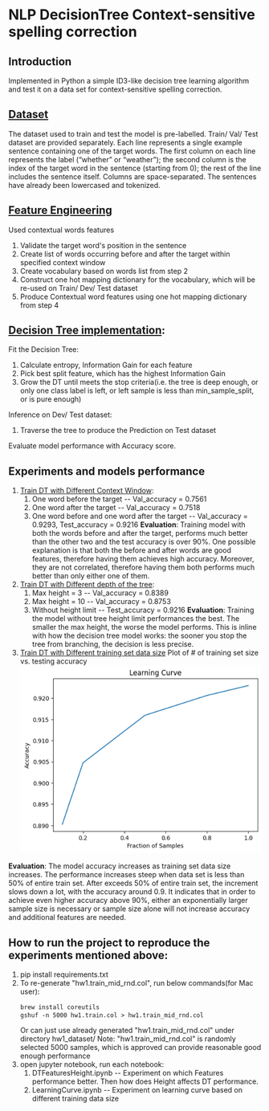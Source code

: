 # NLP DecisionTree Context-sensitive spelling correction

## Introduction
Implemented in Python a simple ID3-like decision tree learning algorithm and test it on a data set for context-sensitive spelling correction.

## [Dataset](hw1_dataset)
The dataset used to train and test the model is pre-labelled. Train/ Val/ Test dataset are provided separately.
Each line represents a single example sentence containing one of the target words. The first column on each line represents the label (“whether” or “weather”); the second column is the index of the target word in the sentence (starting from 0); the rest of the line includes the sentence itself. Columns are space-separated. The sentences have already been lowercased and tokenized.

## [Feature Engineering](utils.py)
Used contextual words features
1. Validate the target word's position in the sentence
2. Create list of words occurring before and after the target within specified context window
3. Create vocabulary based on words list from step 2
4. Construct one hot mapping dictionary for the vocabulary, which will be re-used on Train/ Dev/ Test dataset
5. Produce Contextual word features using one hot mapping dictionary from step 4

## [Decision Tree implementation](decisiontree.py):
Fit the Decision Tree:
1. Calculate entropy, Information Gain for each feature 
2. Pick best split feature, which has the highest Information Gain
3. Grow the DT until meets the stop criteria(i.e. the tree is deep enough, or only one class label is left, or left sample is less than min_sample_split, or is pure enough) 

Inference on Dev/ Test dataset:
1. Traverse the tree to produce the Prediction on Test dataset 

Evaluate model performance with Accuracy score.

## Experiments and models performance
1. [Train DT with Different Context Window](DTFeaturesHeight.ipynb):
   1. One word before the target -- Val_accuracy = 0.7561
   2. One word after the target -- Val_accuracy = 0.7518
   3. One word before and one word after the target -- Val_accuracy = 0.9293, Test_accuracy = 0.9216
**Evaluation**: Training model with both the words before and after the target, performs much better than the other two and the test accuracy is over 90%. 
   One possible explanation is that both the before and after words are good features, therefore having them achieves high accuracy. 
   Moreover, they are not correlated, therefore having them both performs much better than only either one of them.
2. [Train DT with Different depth of the tree](DTFeaturesHeight.ipynb):
   1. Max height = 3 -- Val_accuracy = 0.8389
   2. Max height = 10 -- Val_accuracy = 0.8753
   3. Without height limit -- Test_accuracy = 0.9216
**Evaluation**: Training the model without tree height limit performances the best.
The smaller the max height, the worse the model performs. This is inline with how the decision tree model works: the sooner you stop the tree from branching, the decision is less precise.
3. [Train DT with Different training set data size](LearningCurve.ipynb)
   Plot of # of training set size vs. testing accuracy
![training set size vs. testing accuracy](imgs/LearningCurve.png)

**Evaluation**: The model accuracy increases as training set data size increases. 
The performance increases steep when data set is less than 50% of entire train set. 
After exceeds 50% of entire train set, the increment slows down a lot, with the accuracy around 0.9. 
It indicates that in order to achieve even higher accuracy above 90%, either an exponentially larger sample size is necessary or sample size alone will not increase accuracy and additional features are needed.

## How to run the project to reproduce the experiments mentioned above:
1. pip install requirements.txt
2. To re-generate "hw1.train_mid_rnd.col", run below commands(for Mac user):
   ```commandline
   brew install coreutils
   gshuf -n 5000 hw1.train.col > hw1.train_mid_rnd.col
   ``` 
   Or can just use already generated "hw1.train_mid_rnd.col" under directory hw1_dataset/
   Note: "hw1.train_mid_rnd.col" is randomly selected 5000 samples, which is approved can provide reasonable good enough performance
3. open jupyter notebook, run each notebook: 
   1. DTFeaturesHeight.ipynb -- Experiment on which Features performance better. Then how does Height affects DT performance.
   2. LearningCurve.ipynb -- Experiment on learning curve based on different training data size
